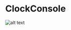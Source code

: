 # ClockConsole
![alt text](https://media.discordapp.net/attachments/864106339201974295/1024677197262360586/clock.png?width=1440&height=156)
